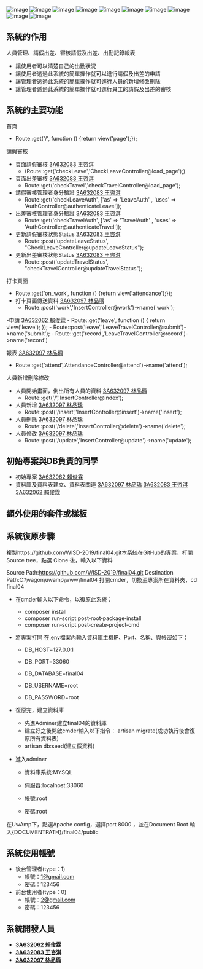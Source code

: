 ![image](首頁.png)
![image](public/images/使用者登入.png)
![image](public/images/註冊頁面.png)
![image](public/images/請假申請.png)
![image](public/images/請假申請審核.png)
![image](public/images/出差申請.png)
![image](public/images/出差申請審核.png)
![image](public/images/員工打卡介面.png)
![image](public/images/人員管理.png)
![image](public/images/出勤紀錄查詢.png)
## 系統的作用

人員管理、請假出差、審核請假及出差、出勤記錄報表

- 讓使用者可以清楚自己的出勤狀況
- 讓使用者透過此系統的簡單操作就可以進行請假及出差的申請
- 讓管理者透過此系統的簡單操作就可進行人員的新增修改刪除
- 讓管理者透過此系統的簡單操作就可進行員工的請假及出差的審核

## 系統的主要功能

首頁
- Route::get('/', function () {return view('page');});

請假審核
- 頁面請假審核 [3A632083 王咨淇](https://github.com/3A632083)
    - (Route::get('checkLeave','CheckLeaveController@load_page');)
- 頁面出差審核 [3A632083 王咨淇](https://github.com/3A632083)
    - Route::get('checkTravel','checkTravelController@load_page');
- 請假審核管理者身分驗證 [3A632083 王咨淇](https://github.com/3A632083)
    - Route::get('checkLeaveAuth', ['as' => 'LeaveAuth' , 'uses' => 'AuthController@authenticateLeave']);
- 出差審核管理者身分驗證 [3A632083 王咨淇](https://github.com/3A632083)
    - Route::get('checkTravelAuth', ['as' => 'TravelAuth' , 'uses' => 'AuthController@authenticateTravel']);
- 更新請假審核狀態Status [3A632083 王咨淇](https://github.com/3A632083)
    - Route::post('updateLeaveStatus', "CheckLeaveController@updateLeaveStatus");
- 更新出差審核狀態Status [3A632083 王咨淇](https://github.com/3A632083)
    - Route::post('updateTravelStatus', "checkTravelController@updateTravelStatus");


打卡頁面
- Route::get('on_work', function () {return view('attendance');});
- 打卡頁面傳送資料 [3A632097 林品瑀](https://github.com/3A632097)
    - Route::post('work','InsertController@work')->name('work');

-申請 [3A632062 賴俊霖](https://github.com/3A632062)
    - Route::get('leave', function () { return view('leave'); });
    - Route::post('leave','LeaveTravelController@submit')->name('submit');
    - Route::get('record','LeaveTravelController@record')->name('record')

報表 [3A632097 林品瑀](https://github.com/3A632097)
- Route::get('attend','AttendanceController@attend')->name('attend');


人員新增刪除修改
- 人員開始畫面，倒出所有人員的資料 [3A632097 林品瑀](https://github.com/3A632097)
    - Route::get('/','InsertController@index');
- 人員新增 [3A632097 林品瑀](https://github.com/3A632097)
    - Route::post('/insert','InsertController@insert')->name('insert');
- 人員刪除 [3A632097 林品瑀](https://github.com/3A632097)
    - Route::post('/delete','InsertController@delete')->name('delete');
- 人員修改 [3A632097 林品瑀](https://github.com/3A632097)
    - Route::post('/update','InsertController@update')->name('update');



## 初始專案與DB負責的同學
- 初始專案  [3A632062 賴俊霖](https://github.com/3A632062)
- 資料庫及資料表建立、資料表關連 [3A632097 林品瑀](https://github.com/3A632097) [3A632083 王咨淇](https://github.com/3A632083) [3A632062 賴俊霖](https://github.com/3A632062)

## 額外使用的套件或樣板 

## 系統復原步驟

複製https://github.com/WISD-2019/final04.git本系統在GitHub的專案，打開 Source tree，點選 Clone 後，輸入以下資料

Source Path:https://github.com/WISD-2019/final04.git Destination Path:C:\wagon\uwamp\www\final04 打開cmder，切換至專案所在資料夾，cd final04

- 在cmder輸入以下命令，以復原此系統：
    - composer install 
    - composer run‐script post‐root‐package‐install 
    - composer run‐script post‐create‐project‐cmd 
    
- 將專案打開 在.env檔案內輸入資料庫主機IP、Port、名稱、與帳密如下：

    - DB_HOST=127.0.0.1

    - DB_PORT=33060

    - DB_DATABASE=final04

    - DB_USERNAME=root

    - DB_PASSWORD=root
    
- 復原完，建立資料庫
    - 先進Adminer建立final04的資料庫
    - 建立好之後開啟cmder輸入以下指令： artisan migrate(成功執行後會復原所有資料表)
    - artisan db:seed(建立假資料)
- 進入adminer
   - 資料庫系統:MYSQL

   - 伺服器:localhost:33060

   - 帳號:root

   - 密碼:root

在UwAmp下，點選Apache config，選擇port 8000 ，並在Document Root 輸入{DOCUMENTPATH}/final04/public
## 系統使用帳號
- 後台管理者(type：1)
    - 帳號：1@gmail.com
    - 密碼：123456
- 前台使用者(type：0)
    - 帳號：2@gmail.com
    - 密碼：123456
## 系統開發人員
- **[3A632062 賴俊霖](https://github.com/3A632062)**
- **[3A632083 王咨淇](https://github.com/3A632083)**
- **[3A632097 林品瑀](https://github.com/3A632097)**
